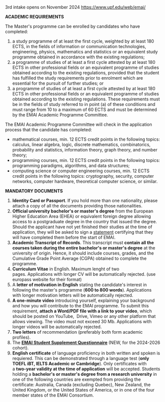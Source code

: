 3rd intake opens on November 2024
https://www.upf.edu/web/emai/

**ACADEMIC REQUIREMENTS**

The Master's programme can be enrolled by candidates who have completed:

1. a study programme of at least the first cycle, weighted by at least 180 ECTS, in the fields of information or communication technologies, engineering, physics, mathematics and statistics or an equivalent study programme obtained in accordance with the existing regulations;
2. a programme of studies of at least a first cycle attested by at least 180 ECTS in other professional fields or an equivalent programme of studies obtained according to the existing regulations, provided that the student has fulfilled the study requirements prior to enrolment which are essential for the pursuit of further studies; or
3. a programme of studies of at least a first cycle attested by at least 180 ECTS in other professional fields or an equivalent programme of studies obtained according to the existing regulations. These requirements must be in the fields of study referred to in point (a) of these conditions and must range from 10 to a maximum of 60 ECTS and must be determined by the EMAI Academic Programme Committee.

The EMAI Academic Programme Committee will check in the application process that the candidate has completed:

- mathematical courses, min. 12 ECTS credit points in the following topics: calculus, linear algebra, logic, discrete mathematics, combinatorics, probability and statistics, information theory, graph theory, and number theory;
- programming courses, min. 12 ECTS credit points in the following topics: programming paradigms, algorithms, and data structures;
- computing science or computer engineering courses, min. 12 ECTS credit points in the following topics: cryptography, security, computer networks, computer hardware, theoretical computer science, or similar.

**MANDATORY DOCUMENTS**

1. **Identity Card or Passport**. If you hold more than one nationality, please attach a copy of all the documents providing those nationalities.
2. **Official university bachelor's or master's degree** from the European Higher Education Area (EHEA) or equivalent foreign degree allowing access to a postgraduate degree in the country that issued the degree. Should the applicant have not yet finished their studies at the time of application, they will be asked to sign a [statement](http://www.upf.edu/documents/4489931/6339494/declaracio_titol_master_2022.pdf/873a5722-af96-4e75-fcba-62181eeaffc4) certifying that they will have completed them before the start of EMAI.
3. **Academic Transcript of Records**. This transcript must **contain all the courses taken during the entire bachelor's or master's degree** at the university of origin. Hence, it should include courses, grades, and the Cumulative Grade Point Average (CGPA) obtained to complete the programme. 
4. **Curriculum Vitae** in English. Maximum lenght of two pages. Applications with longer CV will be automatically rejected.  (use europass website for their format)
5. A **letter of motivation in English** stating the candidate's interest in following the master's programme (**600 to 800 words**). Applications with longer motivation letters will be automatically rejected.
6. **A one-minute video** introducing yourself, explaining your background and how you will contribute to the EMAI programme. To submit this requirement, **attach a Word/PDF file with a link to your video**, which should be posted on YouTube,  Drive, Vimeo or any other platform that allows viewing. The video must not exceed 30 Mb. Applications with longer videos will be automatically rejected.
7. **Two letters** of recommendation (preferably both form academic profiles).
8. The [**EMAI Student Supplement Questionnaire**](https://docs.google.com/forms/d/e/1FAIpQLSdqDQkgO0orY2nPaAGQun_utCymcdzpXytWk-JcuKPB9BZXFg/viewform) (NEW, for the 2024-2026 cohort).
9. **English certificate** of language proficiency in both written and spoken is requiered. This can be demonstrated through a language test (**only TOEFL iBT, IELTS Academic or Cambridge**). Only certificates with a **two-year validity at the time of application** will be accepted. Students holding a **bachelor's or master's degree from a research university** in one of the following countries are exempted from providing the certificate: Australia, Canada (excluding Quebec), New Zealand, the United Kingdom, or the United States of America, or in one of the four member states of the EMAI Consortium.